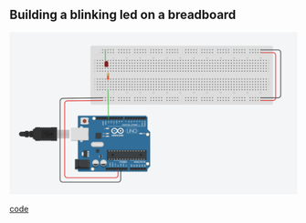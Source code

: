 ## Building a blinking led on a breadboard

![blinking led breadboard circuit](blinking-led-breadboard.png)

[code](blinking_led_breadboard.ino)
